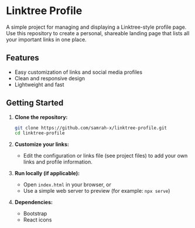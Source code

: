 # Linktree Profile

A simple project for managing and displaying a Linktree-style profile page. Use this repository to create a personal, shareable landing page that lists all your important links in one place.

## Features

- Easy customization of links and social media profiles
- Clean and responsive design
- Lightweight and fast

## Getting Started

1. **Clone the repository:**
   ```bash
   git clone https://github.com/samrah-x/linktree-profile.git
   cd linktree-profile
   ```

2. **Customize your links:**
   - Edit the configuration or links file (see project files) to add your own links and profile information.

3. **Run locally (if applicable):**
   - Open `index.html` in your browser, or
   - Use a simple web server to preview (for example: `npx serve`)

4. **Dependencies:**
   - Bootstrap
   - React icons
